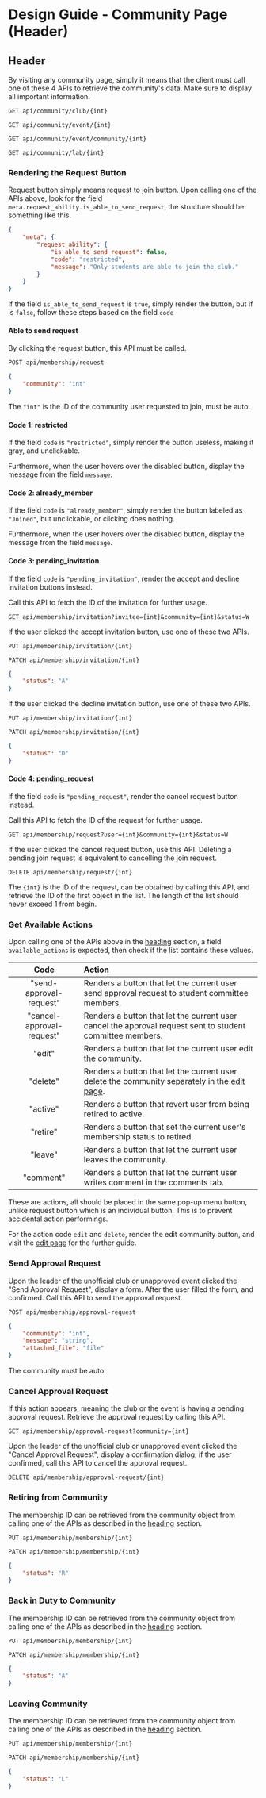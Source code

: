 # Design Guide - Community Page (Header)

## Header

By visiting any community page, simply it means that the client must call one of these 4 APIs to retrieve the community's data. Make sure to display all important information.

`GET api/community/club/{int}`

`GET api/community/event/{int}`

`GET api/community/event/community/{int}`

`GET api/community/lab/{int}`

### Rendering the Request Button

Request button simply means request to join button. Upon calling one of the APIs above, look for the field `meta.request_ability.is_able_to_send_request`, the structure should be something like this.

```json
{
    "meta": {
        "request_ability": {
            "is_able_to_send_request": false,
            "code": "restricted",
            "message": "Only students are able to join the club."
        }
    }
}
```

If the field `is_able_to_send_request` is `true`, simply render the button, but if is `false`, follow these steps based on the field `code`

#### Able to send request

By clicking the request button, this API must be called.

`POST api/membership/request`

```json
{
    "community": "int"
}
```

The `"int"` is the ID of the community user requested to join, must be auto.

#### Code 1: restricted

If the field `code` is `"restricted"`, simply render the button useless, making it gray, and unclickable.

Furthermore, when the user hovers over the disabled button, display the message from the field `message`.

#### Code 2: already_member

If the field `code` is `"already_member"`, simply render the button labeled as `"Joined"`, but unclickable, or clicking does nothing.

Furthermore, when the user hovers over the disabled button, display the message from the field `message`.

#### Code 3: pending_invitation

If the field `code` is `"pending_invitation"`, render the accept and decline invitation buttons instead.

Call this API to fetch the ID of the invitation for further usage.

`GET api/membership/invitation?invitee={int}&community={int}&status=W`

If the user clicked the accept invitation button, use one of these two APIs.

`PUT api/membership/invitation/{int}`

`PATCH api/membership/invitation/{int}`

```json
{
    "status": "A"
}
```

If the user clicked the decline invitation button, use one of these two APIs.

`PUT api/membership/invitation/{int}`

`PATCH api/membership/invitation/{int}`

```json
{
    "status": "D"
}
```

#### Code 4: pending_request

If the field `code` is `"pending_request"`, render the cancel request button instead.

Call this API to fetch the ID of the request for further usage.

`GET api/membership/request?user={int}&community={int}&status=W`

If the user clicked the cancel request button, use this API. Deleting a pending join request is equivalent to cancelling the join request.

`DELETE api/membership/request/{int}`

The `{int}` is the ID of the request, can be obtained by calling this API, and retrieve the ID of the first object in the list. The length of the list should never exceed 1 from begin.

### Get Available Actions

Upon calling one of the APIs above in the [heading](#heading) section, a field `available_actions` is expected, then check if the list contains these values.

|Code|Action|
|:-:|:-|
|"send-approval-request"|Renders a button that let the current user send approval request to student committee members.|
|"cancel-approval-request"|Renders a button that let the current user cancel the approval request sent to student committee members.|
|"edit"|Renders a button that let the current user edit the community.|
|"delete"|Renders a button that let the current user delete the community separately in the [edit page](edit-page.md).|
|"active"|Renders a button that revert user from being retired to active.|
|"retire"|Renders a button that set the current user's membership status to retired.|
|"leave"|Renders a button that let the current user leaves the community.|
|"comment"|Renders a button that let the current user writes comment in the comments tab.|

These are actions, all should be placed in the same pop-up menu button, unlike request button which is an individual button. This is to prevent accidental action performings.

For the action code `edit` and `delete`, render the edit community button, and visit the [edit page](edit-page.md) for the further guide.

### Send Approval Request

Upon the leader of the unofficial club or unapproved event clicked the "Send Approval Request", display a form. After the user filled the form, and confirmed. Call this API to send the approval request.

`POST api/membership/approval-request`

```json
{
    "community": "int",
    "message": "string",
    "attached_file": "file"
}
```

The community must be auto.

### Cancel Approval Request

If this action appears, meaning the club or the event is having a pending approval request. Retrieve the approval request by calling this API.

`GET api/membership/approval-request?community={int}`

Upon the leader of the unofficial club or unapproved event clicked the "Cancel Approval Request", display a confirmation dialog, if the user confirmed, call this API to cancel the approval request.

`DELETE api/membership/approval-request/{int}`

### Retiring from Community

The membership ID can be retrieved from the community object from calling one of the APIs as described in the [heading](#heading) section.

`PUT api/membership/membership/{int}`

`PATCH api/membership/membership/{int}`

```json
{
    "status": "R"
}
```

### Back in Duty to Community

The membership ID can be retrieved from the community object from calling one of the APIs as described in the [heading](#heading) section.

`PUT api/membership/membership/{int}`

`PATCH api/membership/membership/{int}`

```json
{
    "status": "A"
}
```

### Leaving Community

The membership ID can be retrieved from the community object from calling one of the APIs as described in the [heading](#heading) section.

`PUT api/membership/membership/{int}`

`PATCH api/membership/membership/{int}`

```json
{
    "status": "L"
}
```

